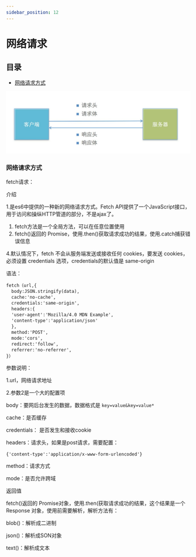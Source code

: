 ```yaml
---
sidebar_position: 12
---
```

# 网络请求

## 目录

- [网络请求方式](#网络请求方式)

![](image/image_BeM_wdOnoa.png)

### 网络请求方式

fetch请求：

介绍

1.是es6中提供的一种新的网络请求方式。Fetch APl提供了一个JavaScript接口，用于访问和操纵HTTP管道的部分，不是ajax了。

1. fetch方法是一个全局方法，可以在任意位置使用
2. fetch()返回的 Promise，使用.then()获取请求成功的结果，使用.catch捕获错误信息

4.默认情况下，fetch 不会从服务端发送或接收任何 cookies，要发送 cookies，必须设置 credentials 选项，credentials的默认值是 same-origin

语法：

```react&#x20;jsx
fetch（url,{
  body:JSON.stringify(data),
  cache:'no-cache',
  credentials:'same-origin',
  headers:{
  'user-agent':'Mozilla/4.0 MDN Example',
  'content-type':'application/json'
  },
  method:'POST',
  mode:'cors',
  redirect:'follow',
  referrer:'no-referrer',
}）
```

参数说明：

1.url，网络请求地址

2.参数2是一个大的配置项

body：要网后台发生的数据，数据格式是 `key=value&key=value*`

cache：是否缓存

credentials： 是否发生和接收cookie

headers：请求头，如果是post请求，需要配置：

```react&#x20;tsx
{'content-type':'application/x-www-form-urlencoded'}
```

method：请求方式

mode：是否允许跨域

返回值

fetch()返回的 Promise对象，使用.then(获取请求成功的结果，这个结果是一个Response 对象，使用前需要解析，解析方法有：

blob()：解析成二进制

json()：解析成SON对象

text()：解析成文本
